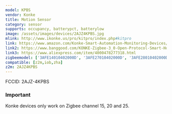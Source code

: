 ```yaml
---
model: KPBS
vendor: Konke
title: Motion Sensor
category: sensor
supports: occupancy, batterypct, batterylow
image: /assets/images/devices/2AJZ4KPBS.jpg
mlink: http://www.ikonke.us/pro/kitpro/index.php#kitpro
link: https://www.amazon.com/Konke-Smart-Automation-Monitoring-Devices/dp/B07QVXNDBS
link2: https://www.banggood.com/KONKE-Zigbee-3_0-Open-Protocol-Smart-Home-Human-Body-Sensor-Wireless-Connection-Light-Motion-Sensor-Switch-From-Xiaomi-Eco-system-p-1551514.html
link3: https://www.aliexpress.com/item/4000478277318.html
zigbeemodel: ['3AFE14010402000D', '3AFE27010402000D', '3AFE28010402000D']
compatible: [z2m,iob,zha]
z2m: 2AJZ4KPBS
---
```

FCCID: 2AJZ-4KPBS

### Important
Konke devices only work on Zigbee channel 15, 20 and 25.
